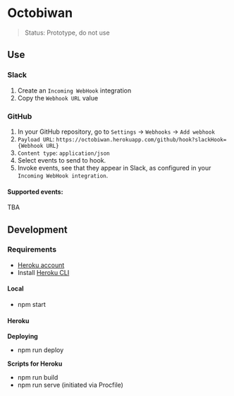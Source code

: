 # Octobiwan

> Status: Prototype, do not use

## Use

### Slack

1. Create an `Incoming WebHook` integration
1. Copy the `Webhook URL` value

### GitHub

1. In your GitHub repository, go to `Settings` -> `Webhooks` -> `Add webhook`
1. `Payload URL`:
   `https://octobiwan.herokuapp.com/github/hook?slackHook={Webhook URL}`
1. `Content type`: `application/json`
1. Select events to send to hook.
1. Invoke events, see that they appear in Slack, as configured in your `Incoming
   WebHook integration`.

#### Supported events:

TBA

## Development

### Requirements

* [Heroku account](https://signup.heroku.com/)
* Install [Heroku CLI](https://devcenter.heroku.com/articles/heroku-cli)

#### Local

* npm start

#### Heroku

**Deploying**

* npm run deploy

**Scripts for Heroku**

* npm run build
* npm run serve (initiated via Procfile)
